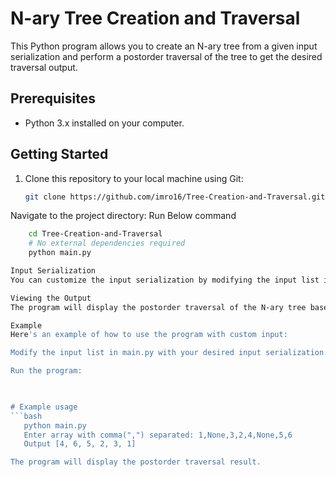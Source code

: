 # N-ary Tree Creation and Traversal

This Python program allows you to create an N-ary tree from a given input serialization and perform a postorder traversal of the tree to get the desired traversal output.

## Prerequisites

- Python 3.x installed on your computer.

## Getting Started

1. Clone this repository to your local machine using Git:

   ```bash
   git clone https://github.com/imro16/Tree-Creation-and-Traversal.git
Navigate to the project directory:
Run Below command
```bash
    cd Tree-Creation-and-Traversal
    # No external dependencies required
    python main.py

Input Serialization
You can customize the input serialization by modifying the input list in the main.py file. Make sure to follow the format mentioned in the code comments.

Viewing the Output
The program will display the postorder traversal of the N-ary tree based on your input serialization.

Example
Here's an example of how to use the program with custom input:

Modify the input list in main.py with your desired input serialization.

Run the program:


   
# Example usage
```bash
   python main.py
   Enter array with comma(",") separated: 1,None,3,2,4,None,5,6
   Output [4, 6, 5, 2, 3, 1]

The program will display the postorder traversal result.


